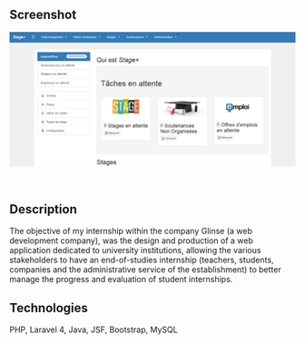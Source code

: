 ## Screenshot

<p  align="center"><img  src="intro.png"  /></p>
<br>


## Description

The objective of my internship within the company Glinse (a web development company), was the design and production of a web application dedicated to university institutions, allowing the various stakeholders to have an end-of-studies internship (teachers, students, companies and the administrative service of the establishment) to better manage the progress and evaluation of student internships.

## Technologies

PHP, Laravel 4, Java, JSF, Bootstrap, MySQL